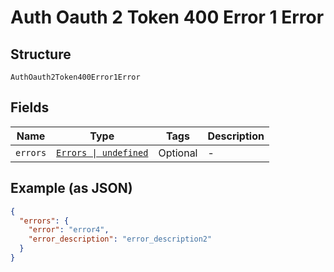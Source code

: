 
# Auth Oauth 2 Token 400 Error 1 Error

## Structure

`AuthOauth2Token400Error1Error`

## Fields

| Name | Type | Tags | Description |
|  --- | --- | --- | --- |
| `errors` | [`Errors \| undefined`](../../doc/models/errors.md) | Optional | - |

## Example (as JSON)

```json
{
  "errors": {
    "error": "error4",
    "error_description": "error_description2"
  }
}
```


